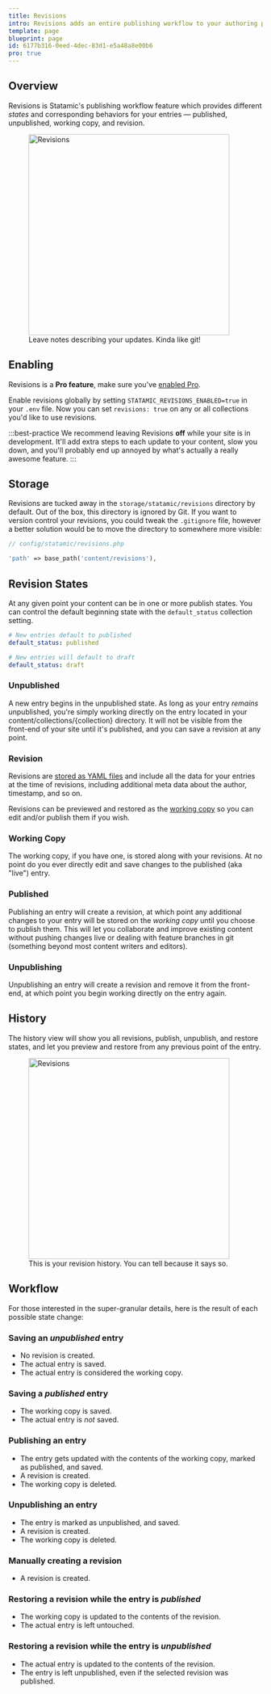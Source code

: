 ```yaml
---
title: Revisions
intro: Revisions adds an entire publishing workflow to your authoring process. You can create revisions, review and rollback to previous revisions of your content, and more.
template: page
blueprint: page
id: 6177b316-0eed-4dec-83d1-e5a48a8e00b6
pro: true
---
```


## Overview

Revisions is Statamic's publishing workflow feature which provides different _states_ and corresponding behaviors for your entries — published, unpublished, working copy, and revision.

<figure>
    <img src="/img/publish-revision.png" alt="Revisions" width="398">
    <figcaption>Leave notes describing your updates. Kinda like git!</figcaption>
</figure>

## Enabling

Revisions is a **Pro feature**, make sure you've [enabled Pro](/licensing).

Enable revisions globally by setting `STATAMIC_REVISIONS_ENABLED=true` in your `.env` file. Now you can set `revisions: true` on any or all collections you'd like to use revisions.

:::best-practice
We recommend leaving Revisions **off** while your site is in development. It'll add extra steps to each update to your content, slow you down, and you'll probably end up annoyed by what's actually a really awesome feature.
:::

## Storage

Revisions are tucked away in the `storage/statamic/revisions` directory by default. Out of the box, this directory is ignored by Git. If you want to version control your revisions, you could tweak the `.gitignore` file, however a better solution would be to move the directory to somewhere more visible:

``` php
// config/statamic/revisions.php

'path' => base_path('content/revisions'),
```

## Revision States

At any given point your content can be in one or more publish states. You can control the default beginning state with the `default_status` collection setting.

``` yaml
# New entries default to published
default_status: published

# New entries will default to draft
default_status: draft
```

### Unpublished

A new entry begins in the unpublished state. As long as your entry _remains_ unpublished, you're simply working directly on the entry located in your content/collections/{collection} directory. It will not be visible from the front-end of your site until it's published, and you can save a revision at any point.

### Revision
Revisions are [stored as YAML files](#storage) and include all the data for your entries at the time of revisions, including additional meta data about the author, timestamp, and so on.

Revisions can be previewed and restored as the [working copy](#working-copy) so you can edit and/or publish them if you wish.

### Working Copy

The working copy, if you have one, is stored along with your revisions. At no point do you ever directly edit and save changes to the published (aka "live") entry.

### Published

Publishing an entry will create a revision, at which point any additional changes to your entry will be stored on the _working copy_ until you choose to publish them. This will let you collaborate and improve existing content without pushing changes live or dealing with feature branches in git (something beyond most content writers and editors).

### Unpublishing

Unpublishing an entry will create a revision and remove it from the front-end, at which point you begin working directly on the entry again.

## History

The history view will show you all revisions, publish, unpublish, and restore states, and let you preview and restore from any previous point of the entry.

<figure>
    <img src="/img/revisions.png" alt="Revisions" width="398">
    <figcaption>This is your revision history. You can tell because it says so.</figcaption>
</figure>

## Workflow

For those interested in the super-granular details, here is the result of each possible state change:

### Saving an *unpublished* entry
- No revision is created.
- The actual entry is saved.
- The actual entry is considered the working copy.

### Saving a *published* entry
- The working copy is saved.
- The actual entry is _not_ saved.

### Publishing an entry
- The entry gets updated with the contents of the working copy, marked as published, and saved.
- A revision is created.
- The working copy is deleted.

### Unpublishing an entry
- The entry is marked as unpublished, and saved.
- A revision is created.
- The working copy is deleted.

### Manually creating a revision
- A revision is created.

### Restoring a revision while the entry is *published*
- The working copy is updated to the contents of the revision.
- The actual entry is left untouched.

### Restoring a revision while the entry is *unpublished*
- The actual entry is updated to the contents of the revision.
- The entry is left unpublished, even if the selected revision was published.
